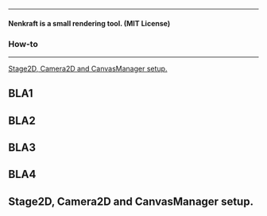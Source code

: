 
------

#### Nenkraft is a small rendering tool. (MIT License)

### How-to
------

[Stage2D, Camera2D and CanvasManager setup.](#stage2d-camera2d-and-canvasmanager-setup)

## BLA1

## BLA2

## BLA3

## BLA4

## Stage2D, Camera2D and CanvasManager setup.

```javascript



```
